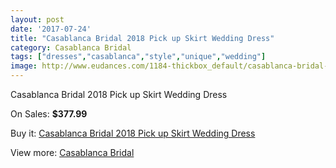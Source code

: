 ```yaml
---
layout: post
date: '2017-07-24'
title: "Casablanca Bridal 2018 Pick up Skirt Wedding Dress"
category: Casablanca Bridal
tags: ["dresses","casablanca","style","unique","wedding"]
image: http://www.eudances.com/1184-thickbox_default/casablanca-bridal-2018-pick-up-skirt-wedding-dress.jpg
---
```

Casablanca Bridal 2018 Pick up Skirt Wedding Dress

On Sales: **$377.99**
<a href="https://www.eudances.com/en/casablanca-bridal/421-casablanca-bridal-2018-pick-up-skirt-wedding-dress.html"><amp-img layout="responsive" width="600" height="600" src="//www.eudances.com/1184-thickbox_default/casablanca-bridal-2018-pick-up-skirt-wedding-dress.jpg" alt="Casablanca Bridal 2018 Pick up Skirt Wedding Dress 0" /></a>
<a href="https://www.eudances.com/en/casablanca-bridal/421-casablanca-bridal-2018-pick-up-skirt-wedding-dress.html"><amp-img layout="responsive" width="600" height="600" src="//www.eudances.com/1186-thickbox_default/casablanca-bridal-2018-pick-up-skirt-wedding-dress.jpg" alt="Casablanca Bridal 2018 Pick up Skirt Wedding Dress 1" /></a>
<a href="https://www.eudances.com/en/casablanca-bridal/421-casablanca-bridal-2018-pick-up-skirt-wedding-dress.html"><amp-img layout="responsive" width="600" height="600" src="//www.eudances.com/1185-thickbox_default/casablanca-bridal-2018-pick-up-skirt-wedding-dress.jpg" alt="Casablanca Bridal 2018 Pick up Skirt Wedding Dress 2" /></a>

Buy it: [Casablanca Bridal 2018 Pick up Skirt Wedding Dress](https://www.eudances.com/en/casablanca-bridal/421-casablanca-bridal-2018-pick-up-skirt-wedding-dress.html "Casablanca Bridal 2018 Pick up Skirt Wedding Dress")

View more: [Casablanca Bridal](https://www.eudances.com/en/4-casablanca-bridal "Casablanca Bridal")